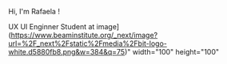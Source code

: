 Hi, I'm Rafaela ! 


UX UI Enginner Student at image](https://www.beaminstitute.org/_next/image?url=%2F_next%2Fstatic%2Fmedia%2Fbit-logo-white.d5880fb8.png&w=384&q=75)" width="100" height="100"
